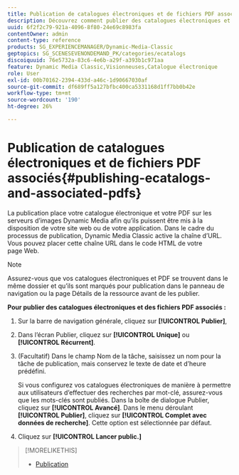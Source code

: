 ```yaml
---
title: Publication de catalogues électroniques et de fichiers PDF associés
description: Découvrez comment publier des catalogues électroniques et des fichiers PDF associés.
uuid: 6f2f2c79-921a-4096-8f80-24e69c8983fa
contentOwner: admin
content-type: reference
products: SG_EXPERIENCEMANAGER/Dynamic-Media-Classic
geptopics: SG_SCENESEVENONDEMAND_PK/categories/ecatalogs
discoiquuid: 76e5732a-83c6-4e6b-a29f-a393b1c971aa
feature: Dynamic Media Classic,Visionneuses,Catalogue électronique
role: User
exl-id: 00b70162-2394-433d-a46c-1d90667030af
source-git-commit: df689ff5a127bfbc400ca5331168d1ff7bb0b42e
workflow-type: tm+mt
source-wordcount: '190'
ht-degree: 26%

---
```


# Publication de catalogues électroniques et de fichiers PDF associés{#publishing-ecatalogs-and-associated-pdfs}

La publication place votre catalogue électronique et votre PDF sur les serveurs d’images Dynamic Media afin qu’ils puissent être mis à la disposition de votre site web ou de votre application. Dans le cadre du processus de publication, Dynamic Media Classic active la chaîne d’URL. Vous pouvez placer cette chaîne URL dans le code HTML de votre page Web.

>[!NOTE]
>
>Assurez-vous que vos catalogues électroniques et PDF se trouvent dans le même dossier et qu’ils sont marqués pour publication dans le panneau de navigation ou la page Détails de la ressource avant de les publier.

**Pour publier des catalogues électroniques et des fichiers PDF associés :**

1. Sur la barre de navigation générale, cliquez sur **[!UICONTROL Publier]**, 
1. Dans l’écran Publier, cliquez sur **[!UICONTROL Unique]** ou **[!UICONTROL Récurrent]**.
1. (Facultatif) Dans le champ Nom de la tâche, saisissez un nom pour la tâche de publication, mais conservez le texte de date et d’heure prédéfini.

   Si vous configurez vos catalogues électroniques de manière à permettre aux utilisateurs d’effectuer des recherches par mot-clé, assurez-vous que les mots-clés sont publiés. Dans la boîte de dialogue Publier, cliquez sur **[!UICONTROL Avancé]**. Dans le menu déroulant **[!UICONTROL Publier]**, cliquez sur **[!UICONTROL Complet avec données de recherche]**. Cette option est sélectionnée par défaut.

1. Cliquez sur ****[!UICONTROL Lancer public.]****

>[!MORELIKETHIS]
>
>* [Publication](publishing-files.md)

